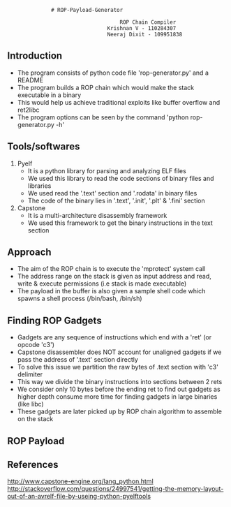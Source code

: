                   # ROP-Payload-Generator

										ROP Chain Compiler
									Krishnan V - 110284307
									Neeraj Dixit - 109951838

Introduction
-------------
- The program consists of python code file 'rop-generator.py' and a README
- The program builds a ROP chain which would make the stack executable in a
  binary
- This would help us achieve traditional exploits like buffer overflow and
  ret2libc
- The program options can be seen by the command 'python rop-generator.py -h'

Tools/softwares
----------------
1) Pyelf
	- It is a python library for parsing and analyzing ELF files
	- We used this library to read the code sections of binary files and
	  libraries
	- We used read the '.text' section and '.rodata' in binary files
	- The code of the binary lies in '.text', '.init', '.plt' & '.fini' section
2) Capstone
	- It is a multi-architecture disassembly framework
	- We used this framework to get the binary instructions in the text section

Approach
---------
- The aim of the ROP chain is to execute the 'mprotect' system call
- The address range on the stack is given as input address and read, write
  & execute permissions (i.e stack is made executable)
- The payload in the buffer is also given a sample shell code which spawns a
  shell process (/bin/bash, /bin/sh)

Finding ROP Gadgets
--------------------
- Gadgets are any sequence of instructions which end with a 'ret'
  (or opcode 'c3')
- Capstone disassembler does NOT account for unaligned gadgets if we pass the
  address of '.text' section directly
- To solve this issue we partition the raw bytes of .text section with 'c3'
  delimiter
- This way we divide the binary instructions into sections between 2 rets
- We consider only 10 bytes before the ending ret to find out gadgets as
  higher depth consume more time for finding gadgets in large binaries
  (like libc)
- These gadgets are later picked up by ROP chain algorithm to assemble on the
  stack

ROP Payload
------------

References
----------
http://www.capstone-engine.org/lang_python.html
http://stackoverflow.com/questions/24997541/getting-the-memory-layout-out-of-an-avrelf-file-by-useing-python-pyelftools

